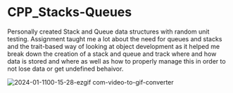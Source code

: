 # CPP_Stacks-Queues
  Personally created Stack and Queue data structures with random unit testing. Assignment taught me a lot about the need for queues and stacks and the trait-based way of looking at object development as it helped me break down the creation of a stack and queue and track where and how data is stored and where as well as how to properly manage this in order to not lose data or get undefined behaivor.
  
  ![2024-01-1100-15-28-ezgif com-video-to-gif-converter](https://github.com/Kingerthanu/CPP_Stacks-Queues/assets/76754592/275aeb94-f302-4bb6-8c2c-d6ec33573384)
